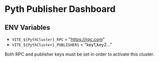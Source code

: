 # Pyth Publisher Dashboard

## ENV Variables

- `VITE_${PythCluster}_RPC` = "https://rpc.com"
- `VITE_${PythCluster}_PUBLISHERS` = "key1,key2..."

Both RPC and publisher keys must be set in order to activate this cluster.

